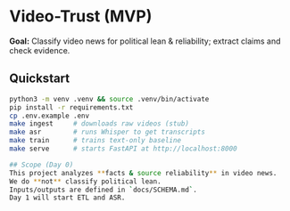 # Video-Trust (MVP)

**Goal:** Classify video news for political lean & reliability; extract claims and check evidence.

## Quickstart
```bash
python3 -m venv .venv && source .venv/bin/activate
pip install -r requirements.txt
cp .env.example .env
make ingest     # downloads raw videos (stub)
make asr        # runs Whisper to get transcripts
make train      # trains text-only baseline
make serve      # starts FastAPI at http://localhost:8000

## Scope (Day 0)
This project analyzes **facts & source reliability** in video news.
We do **not** classify political lean.
Inputs/outputs are defined in `docs/SCHEMA.md`.
Day 1 will start ETL and ASR.